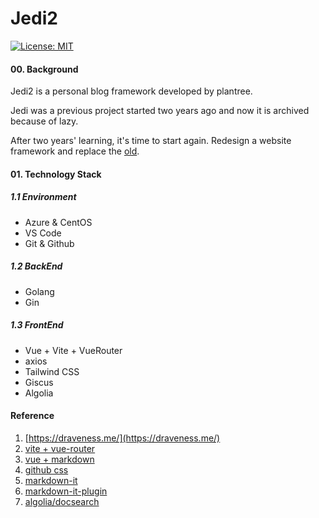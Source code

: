 # Jedi2

[![License: MIT](https://img.shields.io/badge/License-MIT-green.svg)](https://opensource.org/licenses/MIT)

#### 00. Background

Jedi2 is a personal blog framework developed by plantree.

Jedi was a previous project started two years ago and now it is archived because of lazy.

After two years' learning, it's time to start again. Redesign a website framework and replace the [old](https://plantree.me).

#### 01. Technology Stack

##### 1.1 Environment

- Azure & CentOS
- VS Code
- Git & Github

##### 1.2 BackEnd

- Golang
- Gin

##### 1.3 FrontEnd

- Vue + Vite + VueRouter
- axios
- Tailwind CSS
- Giscus
- Algolia

#### Reference

1. [https://draveness.me/](https://draveness.me/)
2. [vite + vue-router](https://stackblitz.com/edit/vue3-vite-router-starter?file=src%2FApp.vue,src%2Fmain.js)
3. [vue + markdown](https://www.cnblogs.com/youxam/p/vue-markdown-render.html)
4. [github css](https://github.com/sindresorhus/github-markdown-css)
5. [markdown-it](https://github.com/markdown-it/markdown-it)
6. [markdown-it-plugin](https://www.npmjs.com/search?q=keywords:markdown-it-plugin)
7. [algolia/docsearch](https://github.com/algolia/docsearch)
